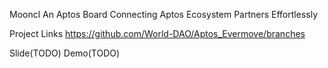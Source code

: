 Mooncl
An Aptos Board
Connecting Aptos Ecosystem Partners Effortlessly

Project Links
https://github.com/World-DAO/Aptos_Evermove/branches

Slide(TODO)
Demo(TODO)